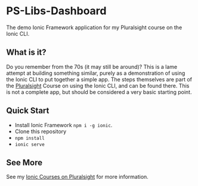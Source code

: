 # PS-Libs-Dashboard
The demo Ionic Framework application for my Pluralsight course on the Ionic CLI.

## What is it?
Do you remember from the 70s (it may still be around)? 
This is a lame attempt at building something
similar, purely as a demonstration of using the Ionic
CLI to put together a simple app. The steps themselves
are part of the [Pluralsight](https://www.pluralsight.com) Course on using the 
Ionic CLI, and can be found there. This is not a complete app, but should be
considered a very basic starting point.

## Quick Start
- Install Ionic Framework  `npm i -g ionic`.
- Clone this repository
- `npm install`
- `ionic serve`

## See More
See my [Ionic Courses on Pluralsight](https://app.pluralsight.com/profile/author/michael-callaghan) for more information. 